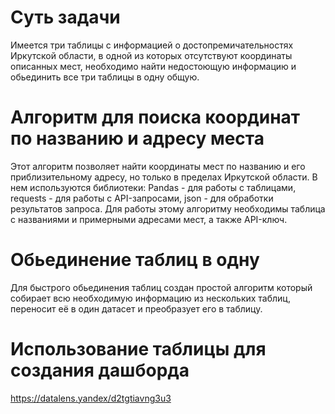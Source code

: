 # Суть задачи
Имеется три таблицы с информацией о достопремичательностях  Иркутской  области, в одной из которых отсутствуют координаты описанных мест, необходимо найти недостоющую информацию и обьединить все три таблицы в одну общую.
# Алгоритм для поиска координат по названию и адресу места
Этот алгоритм позволяет найти координаты мест по названию и его приблизительному адресу, но только в пределах Иркутской области. В нем используются библиотеки: Pandas - для работы с таблицами, requests - для работы с API-запросами, json - для обработки результатов запроса. Для работы этому алгоритму необходимы таблица с названиями и примерными адресами мест, а также API-ключ.
# Обьединение таблиц в одну
Для быстрого обьединения таблиц создан простой алгоритм который собирает всю необходимую информацию из нескольких таблиц, переносит её в один датасет и преобразует его в таблицу.
# Использование таблицы для создания дашборда
https://datalens.yandex/d2tgtiavng3u3
